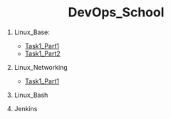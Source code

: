 <h1 align="center">DevOps_School</h1>


1. Linux_Base:
   - [Task1_Part1](https://github.com/kurskoy/DevOps_School/blob/main/Linux_Base/Task1_Part1/README.md)
   - [Task1_Part2](https://github.com/kurskoy/DevOps_School/blob/main/Linux_Base/Task1_Part2/README.md)


2. Linux_Networking
   - [Task1_Part1](https://github.com/kurskoy/DevOps_School/blob/main/Linux_Networking/Task1_Part1/README.md)


3. Linux_Bash


4. Jenkins